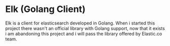 # Elk (Golang Client)

Elk is a client for elasticsearch developed in Golang. When i started this project there wasn't an official library with Golang support, now that it exists i am abandoning this project and i will pass the library offered by Elastic.co team.
